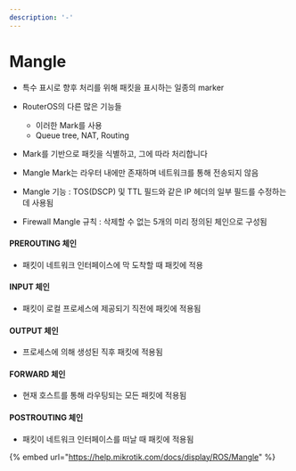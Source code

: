 ```yaml
---
description: '-'
---
```


# Mangle



* 특수 표시로 향후 처리를 위해 패킷을 표시하는 일종의 marker
* RouterOS의 다른 많은 기능들&#x20;
  * 이러한 Mark를 사용&#x20;
  * Queue tree, NAT, Routing&#x20;
* Mark를 기반으로 패킷을 식별하고, 그에 따라 처리합니다&#x20;
* Mangle Mark는 라우터 내에만 존재하며 네트워크를 통해 전송되지 않음&#x20;



* Mangle 기능 : TOS(DSCP) 및 TTL 필드와 같은 IP 헤더의 일부 필드를 수정하는 데 사용됨
* Firewall Mangle 규칙 : 삭제할 수 없는 5개의 미리 정의된 체인으로 구성됨&#x20;



#### PREROUTING 체인

* 패킷이 네트워크 인터페이스에 막 도착할 때 패킷에 적용

#### INPUT 체인&#x20;

* 패킷이 로컬 프로세스에 제공되기 직전에 패킷에 적용됨&#x20;

#### OUTPUT 체인&#x20;

* 프로세스에 의해 생성된 직후 패킷에 적용됨&#x20;

#### FORWARD 체인&#x20;

* 현재 호스트를 통해 라우팅되는 모든 패킷에 적용됨&#x20;

#### POSTROUTING 체인&#x20;

* 패킷이 네트워크 인터페이스를 떠날 때 패킷에 적용됨&#x20;







{% embed url="https://help.mikrotik.com/docs/display/ROS/Mangle" %}





